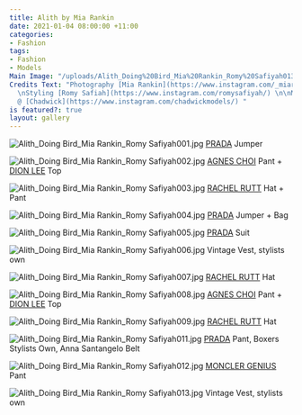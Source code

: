 ```yaml
---
title: Alith by Mia Rankin
date: 2021-01-04 08:00:00 +11:00
categories:
- Fashion
tags:
- Fashion
- Models
Main Image: "/uploads/Alith_Doing%20Bird_Mia%20Rankin_Romy%20Safiyah013.jpg"
Credits Text: "Photography [Mia Rankin](https://www.instagram.com/_miarankinstudio/)
  \nStyling [Romy Safiah](https://www.instagram.com/romysafiyah/) \n\nModel: [Alith](https://www.instagram.com/alith_kuol/)
  @ [Chadwick](https://www.instagram.com/chadwickmodels/) "
is featured?: true
layout: gallery
---
```


![Alith_Doing Bird_Mia Rankin_Romy Safiyah001.jpg](/uploads/Alith_Doing%20Bird_Mia%20Rankin_Romy%20Safiyah001.jpg)
[PRADA](https://www.prada.com/au/en.html) Jumper 

![Alith_Doing Bird_Mia Rankin_Romy Safiyah002.jpg](/uploads/Alith_Doing%20Bird_Mia%20Rankin_Romy%20Safiyah002.jpg)
[AGNES CHOI](https://www.agneschoi.com/) Pant + [DION LEE](https://www.dionlee.com/) Top 

![Alith_Doing Bird_Mia Rankin_Romy Safiyah003.jpg](/uploads/Alith_Doing%20Bird_Mia%20Rankin_Romy%20Safiyah003.jpg)
[RACHEL RUTT](https://www.rachelrutt.com/rutt-australia/) Hat + Pant

![Alith_Doing Bird_Mia Rankin_Romy Safiyah004.jpg](/uploads/Alith_Doing%20Bird_Mia%20Rankin_Romy%20Safiyah004.jpg)
[PRADA](https://www.prada.com/au/en.html) Jumper + Bag

![Alith_Doing Bird_Mia Rankin_Romy Safiyah005.jpg](/uploads/Alith_Doing%20Bird_Mia%20Rankin_Romy%20Safiyah005.jpg)
[PRADA](https://www.prada.com/au/en.html) Suit 

![Alith_Doing Bird_Mia Rankin_Romy Safiyah006.jpg](/uploads/Alith_Doing%20Bird_Mia%20Rankin_Romy%20Safiyah006.jpg)
Vintage Vest, stylists own

![Alith_Doing Bird_Mia Rankin_Romy Safiyah007.jpg](/uploads/Alith_Doing%20Bird_Mia%20Rankin_Romy%20Safiyah007.jpg)
[RACHEL RUTT](https://www.rachelrutt.com/rutt-australia/) Hat 

![Alith_Doing Bird_Mia Rankin_Romy Safiyah008.jpg](/uploads/Alith_Doing%20Bird_Mia%20Rankin_Romy%20Safiyah008.jpg)
[AGNES CHOI](https://www.agneschoi.com/) Pant + [DION LEE](https://www.dionlee.com/) Top

![Alith_Doing Bird_Mia Rankin_Romy Safiyah009.jpg](/uploads/Alith_Doing%20Bird_Mia%20Rankin_Romy%20Safiyah009.jpg)
[RACHEL RUTT](https://www.rachelrutt.com/rutt-australia/) Hat 

![Alith_Doing Bird_Mia Rankin_Romy Safiyah011.jpg](/uploads/Alith_Doing%20Bird_Mia%20Rankin_Romy%20Safiyah011.jpg)
[PRADA](https://www.prada.com/au/en.html) Pant, Boxers Stylists Own, Anna Santangelo Belt

![Alith_Doing Bird_Mia Rankin_Romy Safiyah012.jpg](/uploads/Alith_Doing%20Bird_Mia%20Rankin_Romy%20Safiyah012.jpg)
[MONCLER GENIUS ](https://www.moncler.com/gb/genius/) Pant 

![Alith_Doing Bird_Mia Rankin_Romy Safiyah013.jpg](/uploads/Alith_Doing%20Bird_Mia%20Rankin_Romy%20Safiyah013.jpg)
Vintage Vest, stylists own